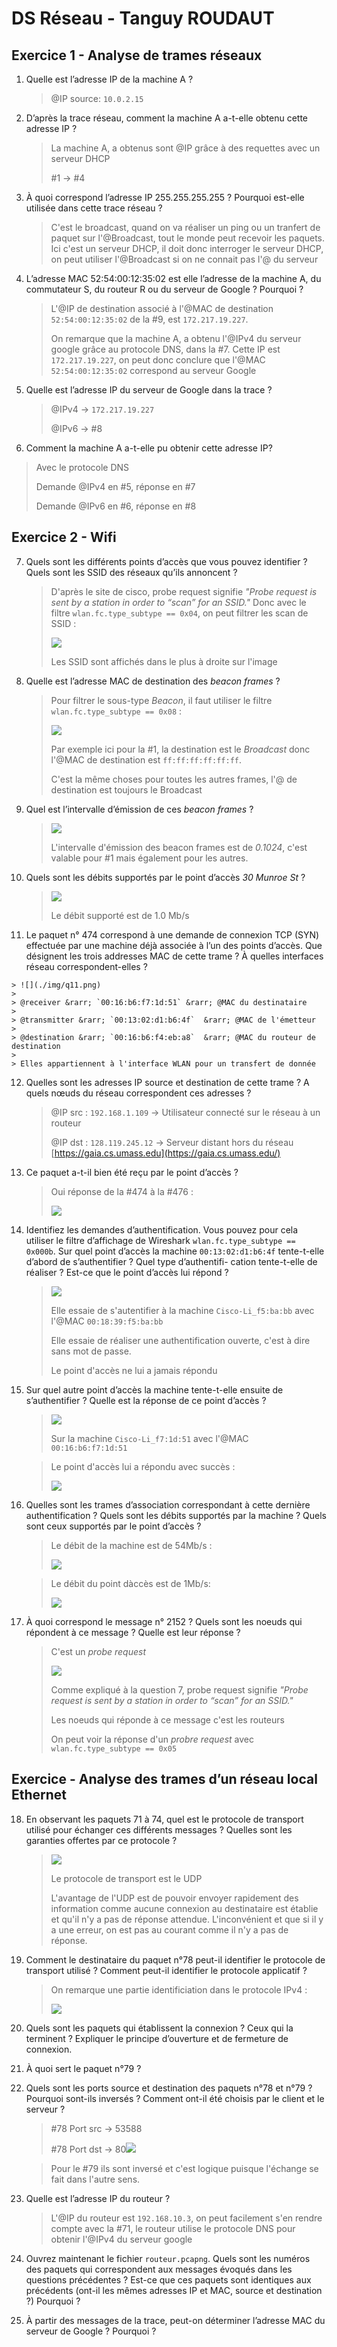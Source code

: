 # DS Réseau - Tanguy ROUDAUT

## Exercice 1 - Analyse de trames réseaux

1. Quelle est l’adresse IP de la machine A ?

   > @IP source: `10.0.2.15`

   

2. D’après la trace réseau, comment la machine A a-t-elle obtenu cette adresse IP ?

   > La machine A, a obtenus sont @IP grâce à des requettes avec un serveur DHCP
   >
   > #1 &rarr; #4

   

3. À quoi correspond l’adresse IP 255.255.255.255 ? Pourquoi est-elle utilisée dans cette trace réseau ?

   > C'est le broadcast, quand on va réaliser un ping ou un tranfert de paquet sur l'@Broadcast, tout le monde peut recevoir les paquets. Ici c'est un serveur DHCP,  il doit donc interroger le serveur DHCP, on peut utiliser l'@Broadcast si on ne connait pas l'@ du serveur

   

4. L’adresse MAC 52:54:00:12:35:02 est elle l’adresse de la machine A, du commutateur S, du routeur R ou du serveur de Google ? Pourquoi ?

   > L'@IP de destination associé à l'@MAC de destination `52:54:00:12:35:02` de la #9, est `172.217.19.227`.
   >
   > On remarque que la machine A, a obtenu l'@IPv4 du serveur google grâce au protocole DNS, dans la #7. Cette IP est  `172.217.19.227`, on peut donc conclure que l'@MAC  `52:54:00:12:35:02` correspond au serveur Google

   

5. Quelle est l’adresse IP du serveur de Google dans la trace ?

   > @IPv4 &rarr; `172.217.19.227`
   >
   > @IPv6 &rarr; #8

   

6.  Comment la machine A a-t-elle pu obtenir cette adresse IP?

   > Avec le protocole DNS
   >
   > Demande @IPv4 en #5, réponse en #7
   >
   > Demande @IPv6 en #6, réponse en #8



## Exercice 2 - Wifi 

7. Quels sont les différents points d’accès que vous pouvez identifier ? Quels sont les SSID des réseaux qu’ils annoncent ?

   >D'après le site de cisco, probe request signifie *"Probe request is sent by a station in order to “scan” for an SSID."* Donc avec le filtre `wlan.fc.type_subtype == 0x04`, on peut filtrer les scan de SSID :
   >
   >![](./img/q7.png)
   >
   >Les SSID sont affichés dans le plus à droite sur l'image

   

8. Quelle est l’adresse MAC de destination des *beacon frames* ?

   >  Pour filtrer le sous-type *Beacon*, il faut utiliser le filtre `wlan.fc.type_subtype == 0x08` :
   >
   > ![](./img/q8.png)
   >
   > Par exemple ici pour la #1, la destination est le *Broadcast* donc l'@MAC de destination est `ff:ff:ff:ff:ff:ff`.
   >
   > C'est la même choses pour toutes les autres frames, l'@ de destination est toujours le Broadcast

   

9. Quel est l’intervalle d’émission de ces *beacon frames* ?

   > ![](./img/q9.png)
   >
   > L'intervalle d'émission des beacon frames est de *0.1024*, c'est valable pour #1 mais également pour les autres.

   

10. Quels sont les débits supportés par le point d’accès *30 Munroe St* ?

    > ![](./img/q10.png)
    >
    > Le débit supporté est de 1.0 Mb/s

    

11.  Le paquet n° 474 correspond à une demande de connexion TCP (SYN) effectuée par une machine déjà associée à l’un des points d’accès. Que désignent les trois addresses MAC de cette trame ? À quelles interfaces réseau correspondent-elles ?

    > ![](./img/q11.png)
    >
    > @receiver &rarr; `00:16:b6:f7:1d:51` &rarr; @MAC du destinataire
    >
    > @transmitter &rarr; `00:13:02:d1:b6:4f`  &rarr; @MAC de l'émetteur 
    >
    > @destination &rarr; `00:16:b6:f4:eb:a8`  &rarr; @MAC du routeur de destination
    >
    > Elles appartiennent à l'interface WLAN pour un transfert de donnée 

    

12. Quelles sont les adresses IP source et destination de cette trame ? A quels nœuds du réseau correspondent ces adresses ?

    > @IP src : `192.168.1.109` &rarr; Utilisateur connecté sur le réseau à un routeur
    >
    > @IP dst : `128.119.245.12` &rarr; Serveur distant hors du réseau [https://gaia.cs.umass.edu](https://gaia.cs.umass.edu/)

    

13. Ce paquet a-t-il bien été reçu par le point d’accès ?

    > Oui réponse de la #474 à la #476 :
    >
    > ![](./img/q13.png)

    

14. Identifiez les demandes d’authentification. Vous pouvez pour cela utiliser le filtre d’affichage de Wireshark `wlan.fc.type_subtype == 0x000b`. Sur quel point d’accès la machine `00:13:02:d1:b6:4f` tente-t-elle d’abord de s’authentifier ? Quel type d’authentifi- cation tente-t-elle de réaliser ? Est-ce que le point d’accès lui répond ?

    > ![](./img/q14.png)
    >
    > Elle essaie de s'autentifier à la machine `Cisco-Li_f5:ba:bb` avec l'@MAC `00:18:39:f5:ba:bb`
    >
    > Elle essaie de réaliser une authentification ouverte, c'est à dire sans mot de passe.
    >
    > Le point d'accès ne lui a jamais répondu

    

15. Sur quel autre point d’accès la machine tente-t-elle ensuite de s’authentifier ? Quelle est la réponse de ce point d’accès ?

    > ![](./img/q15.png)
    >
    > Sur la machine  `Cisco-Li_f7:1d:51` avec l'@MAC `00:16:b6:f7:1d:51`

    > Le point d'accès lui a répondu avec succès  :
    >
    > ![](./img/q15_2.png)

    

16. Quelles sont les trames d’association correspondant à cette dernière authentification ? Quels sont les débits supportés par la machine ? Quels sont ceux supportés par le point d’accès ?

    >Le débit de la machine est de 54Mb/s :
    >
    >![](./img/q16_1.png)

    > Le débit du point dàccès est de 1Mb/s:
    >
    > ![](./img/q16_2.png)

    

17. À quoi correspond le message n° 2152 ? Quels sont les noeuds qui répondent à ce message ? Quelle est leur réponse ?

    > C'est un *probe request*
    >
    > ![](./img/q17.png)
    >
    > Comme expliqué à la question 7, probe request signifie *"Probe request is sent by a station in order to “scan” for an SSID."*
    >
    > Les noeuds qui réponde à ce message c'est les routeurs
    >
    > On peut voir la réponse d'un *probre request* avec `wlan.fc.type_subtype == 0x05`

    

## Exercice - Analyse des trames d’un réseau local Ethernet

18. En observant les paquets 71 à 74, quel est le protocole de transport utilisé pour échanger ces différents messages ? Quelles sont les garanties offertes par ce protocole ?

    > ![](./img/q18.png)
    >
    > Le protocole de transport est le UDP
    >
    > L'avantage de l'UDP est de pouvoir envoyer rapidement des information comme aucune connexion au destinataire est établie et qu'il n'y a pas de réponse attendue. L'inconvénient et que si il y a une erreur, on est pas au courant comme il n'y a pas de réponse.

    

19. Comment le destinataire du paquet n°78 peut-il identifier le protocole de transport utilisé ? Comment peut-il identifier le protocole applicatif ?

    > On remarque une partie identificiation dans le protocole IPv4 :
    >
    > ![](./img/q19.png)

    

20. Quels sont les paquets qui établissent la connexion ? Ceux qui la terminent ? Expliquer le principe d’ouverture et de fermeture de connexion.

    

21. À quoi sert le paquet n°79 ?

    

18. Quels sont les ports source et destination des paquets n°78 et n°79 ? Pourquoi sont-ils inversés ? Comment ont-il été choisis par le client et le serveur ?

    >   #78 Port src &rarr; 53588
    >
    >   #78 Port dst &rarr; 80![](./img/q22.png)

    > Pour le #79 ils sont inversé et c'est logique puisque l'échange se fait dans l'autre sens.

    

19. Quelle est l’adresse IP du routeur ?

    > L'@IP du routeur est `192.168.10.3`, on peut facilement s'en rendre compte avec la #71, le routeur utilise le protocole DNS pour obtenir l'@IPv4 du serveur google

    

20. Ouvrez maintenant le fichier `routeur.pcapng`. Quels sont les numéros des paquets qui correspondent aux messages évoqués dans les questions précédentes ? Est-ce que ces paquets sont identiques aux précédents (ont-il les mêmes adresses IP et MAC, source et destination ?) Pourquoi ?

    

21. À partir des messages de la trace, peut-on déterminer l’adresse MAC du serveur de Google ? Pourquoi ?

 

